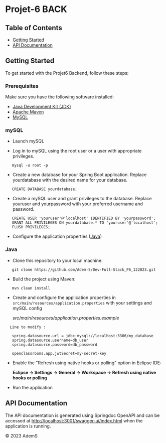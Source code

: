 # Projet-6 BACK

## Table of Contents

- [Getting Started](#getting-started)
- [API Documentation](#api-documentation)

## Getting Started

To get started with the Projet6 Backend, follow these steps:

### Prerequisites

Make sure you have the following software installed:

- [Java Development Kit (JDK)](https://adoptopenjdk.net/)
- [Apache Maven](https://maven.apache.org/)
- [MySQL](https://openclassrooms.com/fr/courses/6971126-implementez-vos-bases-de-donnees-relationnelles-avec-sql/7152681-installez-le-sgbd-mysql)

### mySQL

- Launch mySQL

- Log in to mySQL using the root user or a user with appropriate privileges.

```
   mysql -u root -p

```

- Create a new database for your Spring Boot application. Replace yourdatabase with the desired name for your database.

```
   CREATE DATABASE yourdatabase;
```

- Create a mySQL user and grant privileges to the database. Replace youruser and yourpassword with your preferred username and password.

```
   CREATE USER 'youruser'@'localhost' IDENTIFIED BY 'yourpassword';
   GRANT ALL PRIVILEGES ON yourdatabase.* TO 'youruser'@'localhost';
   FLUSH PRIVILEGES;
```

- Configure the application properties ([Java](#java))

### Java

- Clone this repository to your local machine:

```
   git clone https://github.com/Adem-S/Dev-Full-Stack_P6_122023.git
```

- Build the project using Maven:

```
   mvn clean install
```

- Create and configure the application properties in `src/main/resources/application.properties` with your settings and mySQL config

  _src/main/resources/application.properties.example_

```
  Line to modify :

   spring.datasource.url = jdbc:mysql://localhost:3306/my_database
   spring.datasource.username=db_user
   spring.datasource.password=db_password

   openclassrooms.app.jwtSecret=my-secret-key
```

- Enable the "Refresh using native hooks or polling" option in Eclipse IDE:

  **Eclipse -> Settings -> General -> Workspace -> Refresh using native hooks or polling**

- Run the application

## API Documentation

The API documentation is generated using Springdoc OpenAPI and can be accessed at [http://localhost:3001/swagger-ui/index.html](http://localhost:3001/swagger-ui/index.html) when the application is running.

© 2023 AdemS
